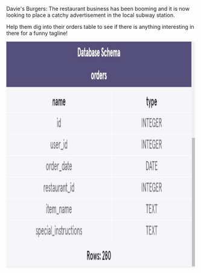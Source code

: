 Davie's Burgers: The restaurant business has been booming and it is now looking to place a catchy advertisement in the local subway station.

Help them dig into their orders table to see if there is anything interesting in there for a funny tagline!

<img src="DatabaseSchemaDaviesBurgers.jpg" alt="Davies Burgers Schema Database" style="width:500px;height:600px;">
